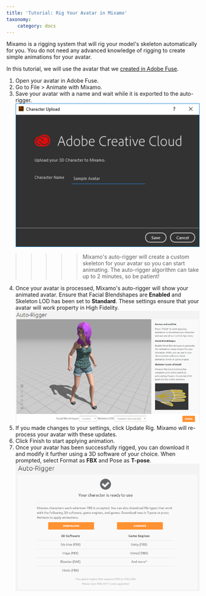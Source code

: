 ```yaml
---
title: 'Tutorial: Rig Your Avatar in Mixamo'
taxonomy:
    category: docs
---
```


Mixamo is a rigging system that will rig your model's skeleton automatically for you. You do not need any advanced knowledge of rigging to create simple animations for your avatar. 

In this tutorial, we will use the avatar that we [created in Adobe Fuse](../fuse-tutorial). 

1. Open your avatar in Adobe Fuse.
2. Go to File > Animate with Mixamo.
3. Save your avatar with a name and wait while it is exported to the auto-rigger.![](character-upload.png)
>>>>>Mixamo's auto-rigger will create a custom skeleton for your avatar so you can start animating. The auto-rigger algorithm can take up to 2 minutes, so be patient!
4. Once your avatar is processed, Mixamo's auto-rigger will show your animated avatar. Ensure that Facial Blendshapes are **Enabled** and Skeleton LOD has been set to **Standard**. These settings ensure that your avatar will work property in High Fidelity. ![](auto-rigger.png)
5. If you made changes to your settings, click Update Rig. Mixamo will re-process your avatar with these updates.
6. Click Finish to start applying animation.
7. Once your avatar has been successfully rigged, you can download it and modify it further using a 3D software of your choice. When prompted, select Format as **FBX** and Pose as **T-pose**. ![](mixamo-download.png)
